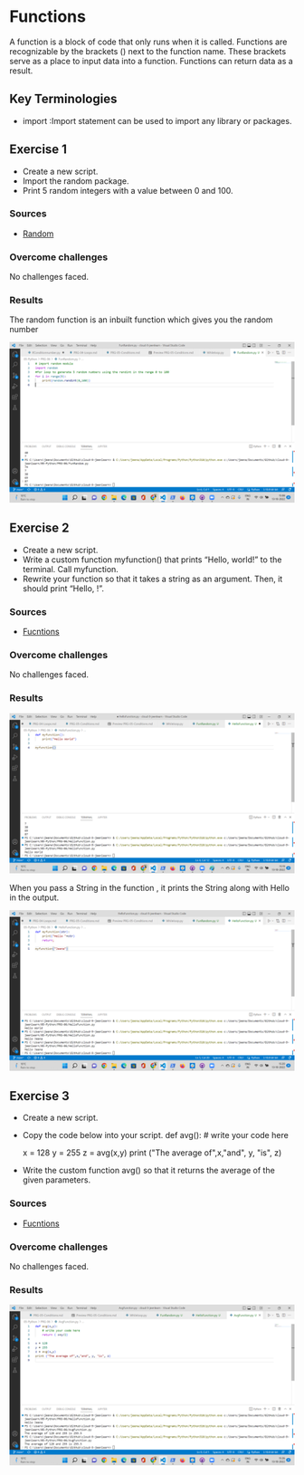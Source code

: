# Functions
 A function is a block of code that only runs when it is called. Functions are recognizable by the brackets () next to the function name. These brackets serve as a place to input data into a function.
 Functions can return data as a result.



## Key Terminologies

* import :Import statement can be used to import any library or packages.





## Exercise 1

- Create a new script.
- Import the random package.
- Print 5 random integers with a value between 0 and 100.



### Sources

* [Random](https://www.geeksforgeeks.org/random-numbers-in-python/)



### Overcome challenges
 No challenges faced.

 ### Results

The random function is an inbuilt function which gives you the random number



![Random](/00_includes/Python/PRG-06/EX1.png)

## Exercise 2

- Create a new script.
- Write a custom function myfunction() that prints “Hello, world!” to the terminal. Call myfunction.
- Rewrite your function so that it takes a string as an argument. Then, it should print “Hello, <string>!”.






### Sources


* [Fucntions](https://www.w3schools.com/python/python_functions.asp)

### Overcome challenges
 No challenges faced.

 ### Results



![Function](/00_includes/Python/PRG-06/EX2.png)


When you pass a String in the function , it prints the String along with Hello in the output.



![Function](/00_includes/Python/PRG-06/EX2.1.png)

## Exercise 3

- Create a new script.
- Copy the code below into your script.
    def avg():
        # write your code here
    
    x = 128
    y = 255
    z = avg(x,y)
    print ("The average of",x,"and", y, "is", z)
- Write the custom function avg() so that it returns the average of the given parameters.




### Sources


* [Fucntions](https://www.geeksforgeeks.org/python-functions/)

### Overcome challenges
 No challenges faced.

 ### Results



![Function](/00_includes/Python/PRG-06/EX3.png)




